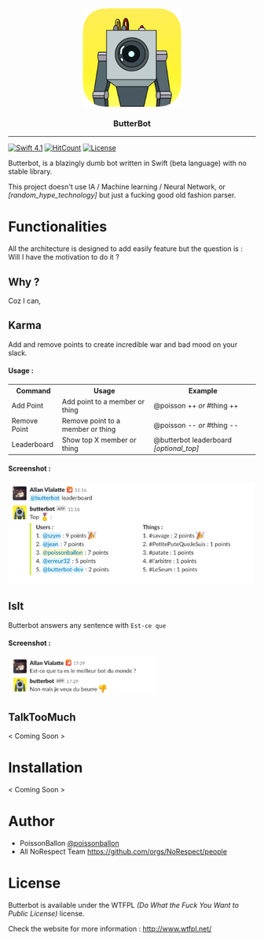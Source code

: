 <h3 align="center">
<a href="https://github.com/NoRespect/ButterBot">
<img src="./Assets/roundIcon.png" width="200" />
<br />
<br />
</a>
ButterBot
</h3>

------

[![Swift 4.1](https://img.shields.io/badge/Language-Swift%204-orange.svg)](https://developer.apple.com/swift/)
[![HitCount](http://hits.dwyl.com/NoRespect/ButterBot.svg)](http://hits.dwyl.com/NoRespect/ButterBot)
[![License](https://img.shields.io/badge/License-WTFPL-blue.svg)](http://www.wtfpl.net/)

Butterbot, is a blazingly dumb bot written in Swift (beta language) with no stable library.

This project doesn't use IA / Machine learning / Neural Network, or *[random_hype_technology]* but just a fucking good old fashion parser.

# Functionalities

All the architecture is designed to add easily feature but the question is : Will I have the motivation to do it ?

## Why ?

Coz I can,

## Karma

Add and remove points to create incredible war and bad mood on your slack.

#### Usage :

<table style="width:100%">
 <tr>
  <th>Command</th>
  <th>Usage</th>
  <th>Example</th>
 </tr>
 <tr>
  <td>Add Point</td>
  <td>Add point to a member or thing</td>
  <td>@poisson ++ <i>or</i> #thing ++</td>
 </tr>
 <tr>
  <td>Remove Point</td>
  <td>Remove point to a member or thing</td>
  <td>@poisson -- <i>or</i> #thing --</td>
 </tr>
 <tr>
  <td>Leaderboard</td>
  <td>Show top X member or thing</td>
  <td>@butterbot leaderboard <i>[optional_top]<i> </td>
 </tr>
</table>

#### Screenshot :

<img src="./Assets/screen_leaderboard.png" width="500" />

## IsIt

Butterbot answers any sentence with `Est-ce que`

#### Screenshot :

<img src="./Assets/screen_isit.png" width="300" />

## TalkTooMuch

< Coming Soon >

# Installation

< Coming Soon >

# Author

* PoissonBallon [@poissonballon](https://twitter.com/poissonballon)
* All NoRespect Team https://github.com/orgs/NoRespect/people

# License

Butterbot is available under the WTFPL *(Do What the Fuck You Want to Public License)* license.

Check the website for more information : http://www.wtfpl.net/
